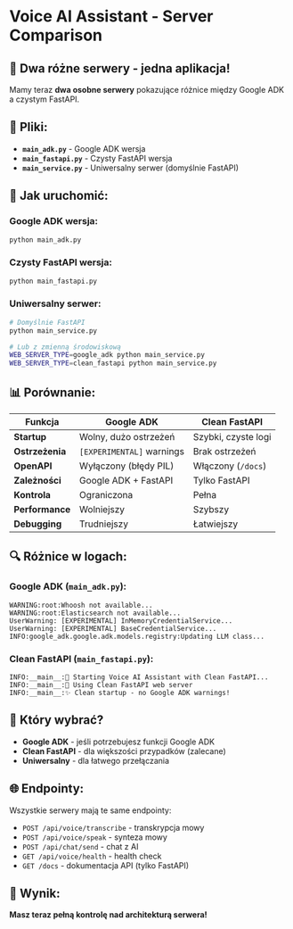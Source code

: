 # Voice AI Assistant - Server Comparison

## 🎯 **Dwa różne serwery - jedna aplikacja!**

Mamy teraz **dwa osobne serwery** pokazujące różnice między Google ADK a czystym FastAPI.

## 📁 **Pliki:**

- **`main_adk.py`** - Google ADK wersja
- **`main_fastapi.py`** - Czysty FastAPI wersja  
- **`main_service.py`** - Uniwersalny serwer (domyślnie FastAPI)

## 🚀 **Jak uruchomić:**

### **Google ADK wersja:**
```bash
python main_adk.py
```

### **Czysty FastAPI wersja:**
```bash
python main_fastapi.py
```

### **Uniwersalny serwer:**
```bash
# Domyślnie FastAPI
python main_service.py

# Lub z zmienną środowiskową
WEB_SERVER_TYPE=google_adk python main_service.py
WEB_SERVER_TYPE=clean_fastapi python main_service.py
```

## 📊 **Porównanie:**

| Funkcja | Google ADK | Clean FastAPI |
|---------|------------|---------------|
| **Startup** | Wolny, dużo ostrzeżeń | Szybki, czyste logi |
| **Ostrzeżenia** | `[EXPERIMENTAL]` warnings | Brak ostrzeżeń |
| **OpenAPI** | Wyłączony (błędy PIL) | Włączony (`/docs`) |
| **Zależności** | Google ADK + FastAPI | Tylko FastAPI |
| **Kontrola** | Ograniczona | Pełna |
| **Performance** | Wolniejszy | Szybszy |
| **Debugging** | Trudniejszy | Łatwiejszy |

## 🔍 **Różnice w logach:**

### **Google ADK (`main_adk.py`):**
```
WARNING:root:Whoosh not available...
WARNING:root:Elasticsearch not available...
UserWarning: [EXPERIMENTAL] InMemoryCredentialService...
UserWarning: [EXPERIMENTAL] BaseCredentialService...
INFO:google_adk.google.adk.models.registry:Updating LLM class...
```

### **Clean FastAPI (`main_fastapi.py`):**
```
INFO:__main__:🚀 Starting Voice AI Assistant with Clean FastAPI...
INFO:__main__:🔧 Using Clean FastAPI web server
INFO:__main__:✨ Clean startup - no Google ADK warnings!
```

## 🎯 **Który wybrać?**

- **Google ADK** - jeśli potrzebujesz funkcji Google ADK
- **Clean FastAPI** - dla większości przypadków (zalecane)
- **Uniwersalny** - dla łatwego przełączania

## 🌐 **Endpointy:**

Wszystkie serwery mają te same endpointy:
- `POST /api/voice/transcribe` - transkrypcja mowy
- `POST /api/voice/speak` - synteza mowy  
- `POST /api/chat/send` - chat z AI
- `GET /api/voice/health` - health check
- `GET /docs` - dokumentacja API (tylko FastAPI)

## 🎉 **Wynik:**

**Masz teraz pełną kontrolę nad architekturą serwera!**
